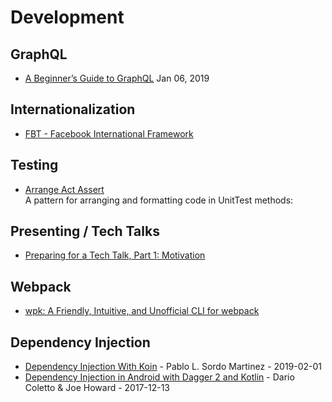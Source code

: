 # Development

## GraphQL
- [A Beginner’s Guide to GraphQL](https://dev.to/leonardomso/a-beginners-guide-to-graphql-3kjj) Jan 06, 2019

## Internationalization
- [FBT - Facebook International Framework](https://facebookincubator.github.io/fbt/)

## Testing
- [Arrange Act Assert](http://wiki.c2.com/?ArrangeActAssert)  
  A pattern for arranging and formatting code in UnitTest methods:

## Presenting / Tech Talks
- [Preparing for a Tech Talk, Part 1: Motivation](https://overreacted.io/preparing-for-tech-talk-part-1-motivation/)

## Webpack
- [wpk: A Friendly, Intuitive, and Unofficial CLI for webpack](https://github.com/wpk-cli/wpk) 

## Dependency Injection  
- [Dependency Injection With Koin](https://www.raywenderlich.com/9457-dependency-injection-with-koin) - Pablo L. Sordo Martinez - 2019-02-01  
- [Dependency Injection in Android with Dagger 2 and Kotlin](https://www.raywenderlich.com/262-dependency-injection-in-android-with-dagger-2-and-kotlin) - Dario Coletto & Joe Howard - 2017-12-13  
